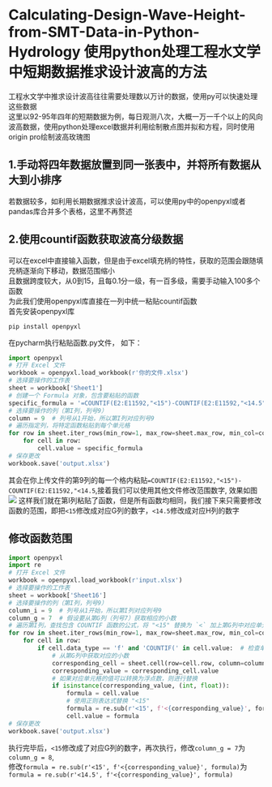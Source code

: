 # Calculating-Design-Wave-Height-from-SMT-Data-in-Python-Hydrology 使用python处理工程水文学中短期数据推求设计波高的方法
工程水文学中推求设计波高往往需要处理数以万计的数据，使用py可以快速处理这些数据<br>
这里以92-95年四年的短期数据为例，每日观测八次，大概一万一千个以上的风向波高数据，使用python处理excel数据并利用绘制散点图并拟和方程，同时使用origin pro绘制波高玫瑰图
## 1.手动将四年数据放置到同一张表中，并将所有数据从大到小排序
若数据较多，如利用长期数据推求设计波高，可以使用py中的openpyxl或者pandas库合并多个表格，这里不再赘述
## 2.使用countif函数获取波高分级数据
可以在excel中直接输入函数，但是由于excel填充柄的特性，获取的范围会跟随填充柄逐渐向下移动，数据范围缩小<br>
且数据跨度较大，从0到15，且每0.1分一级，有一百多级，需要手动输入100多个函数<br>
为此我们使用openpyxl库直接在一列中统一粘贴countif函数<br>
首先安装openpyxl库<br>
```pip
pip install openpyxl
```
在pycharm执行粘贴函数.py文件，
如下：
```python
import openpyxl
# 打开 Excel 文件
workbook = openpyxl.load_workbook(r'你的文件.xlsx')
# 选择要操作的工作表
sheet = workbook['Sheet1']
# 创建一个 Formula 对象，包含要粘贴的函数
specific_formula = '=COUNTIF(E2:E11592,"<15")-COUNTIF(E2:E11592,"<14.5")'
# 选择要操作的列（第I列，列号9）
column = 9  # 列号从1开始，所以第I列对应列号9
# 遍历指定列，将特定函数粘贴到每个单元格
for row in sheet.iter_rows(min_row=1, max_row=sheet.max_row, min_col=column, max_col=column):
    for cell in row:
        cell.value = specific_formula
# 保存更改
workbook.save('output.xlsx')
```
其会在你上传文件的第9列的每一个格内粘贴`=COUNTIF(E2:E11592,"<15")-COUNTIF(E2:E11592,"<14.5`,接着我们可以使用其他文件修改范围数字,
效果如图
![](https://github.com/MengXing15646/Calculating-Design-Wave-Height-from-SMT-Data-in-Python-Hydrology/blob/master/1.png)
这样我们就在第I列粘贴了函数，但是所有函数均相同，我们接下来只需要修改函数的范围，即把`<15`修改成对应G列的数字，`<14.5`修改成对应H列的数字
## 修改函数范围
```python
import openpyxl
import re
# 打开 Excel 文件
workbook = openpyxl.load_workbook(r'input.xlsx')
# 选择要操作的工作表
sheet = workbook['Sheet16']
# 选择要操作的列（第I列，列号9）
column_i = 9  # 列号从1开始，所以第I列对应列号9
column_g = 7  # 假设要从第G列（列号7）获取相应的小数
# 遍历第I列，查找包含 COUNTIF 函数的公式，将 "<15" 替换为 `<` 加上第G列中对应单元格中的小数
for row in sheet.iter_rows(min_row=1, max_row=sheet.max_row, min_col=column_i, max_col=column_i):
    for cell in row:
        if cell.data_type == 'f' and 'COUNTIF(' in cell.value:  # 检查单元格是否包含 COUNTIF 函数
            # 从第G列中获取对应的小数
            corresponding_cell = sheet.cell(row=cell.row, column=column_g)
            corresponding_value = corresponding_cell.value
            # 如果对应单元格的值可以转换为浮点数，则进行替换
            if isinstance(corresponding_value, (int, float)):
                formula = cell.value
                # 使用正则表达式替换 "<15"
                formula = re.sub(r'<15', f'<{corresponding_value}', formula)
                cell.value = formula
# 保存更改
workbook.save('output.xlsx')
```
执行完毕后，`<15`修改成了对应G列的数字，再次执行，修改`column_g = 7`为`column_g = 8`,<br>
修改`formula = re.sub(r'<15', f'<{corresponding_value}', formula)`为`formula = re.sub(r'<14.5', f'<{corresponding_value}', formula)`
